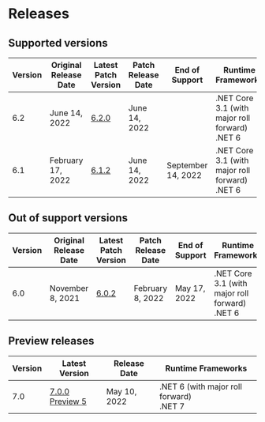 # Releases

## Supported versions

| Version | Original Release Date | Latest Patch Version | Patch Release Date | End of Support | Runtime Frameworks |
|---|---|---|---|---|---|
| 6.2 | June 14, 2022 | [6.2.0](https://github.com/dotnet/dotnet-monitor/blob/main/documentation/releaseNotes/releaseNotes.v6.2.0.md) | June 14, 2022 |  | .NET Core 3.1 (with major roll forward)<br/>.NET 6 |
| 6.1 | February 17, 2022 | [6.1.2](https://github.com/dotnet/dotnet-monitor/blob/main/documentation/releaseNotes/releaseNotes.v6.1.2.md) | June 14, 2022 |  September 14, 2022 | .NET Core 3.1 (with major roll forward)<br/>.NET 6 |

## Out of support versions

| Version | Original Release Date | Latest Patch Version | Patch Release Date | End of Support | Runtime Frameworks |
|---|---|---|---|---|---|
| 6.0 | November 8, 2021 | [6.0.2](https://github.com/dotnet/dotnet-monitor/blob/main/documentation/releaseNotes/releaseNotes.v6.0.2.md) | February 8, 2022 | May 17, 2022 | .NET Core 3.1 (with major roll forward)<br/>.NET 6 |

## Preview releases

| Version  | Latest Version | Release Date | Runtime Frameworks |
|---|---|---|---|
| 7.0 | [7.0.0 Preview 5](https://github.com/dotnet/dotnet-monitor/blob/main/documentation/releaseNotes/releaseNotes.v7.0.0-preview.5.22306.5.md) | May 10, 2022 | .NET 6 (with major roll forward)<br/>.NET 7 |
